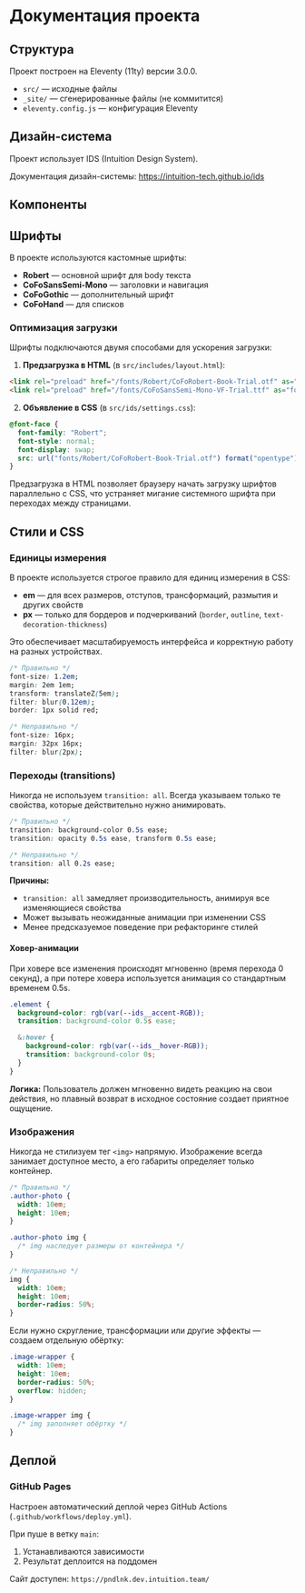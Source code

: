 # Документация проекта

## Структура

Проект построен на Eleventy (11ty) версии 3.0.0.

- `src/` — исходные файлы
- `_site/` — сгенерированные файлы (не коммитится)
- `eleventy.config.js` — конфигурация Eleventy

## Дизайн-система

Проект использует IDS (Intuition Design System).

Документация дизайн-системы: https://intuition-tech.github.io/ids

## Компоненты

## Шрифты

В проекте используются кастомные шрифты:

- **Robert** — основной шрифт для body текста
- **CoFoSansSemi-Mono** — заголовки и навигация
- **CoFoGothic** — дополнительный шрифт
- **CoFoHand** — для списков

### Оптимизация загрузки

Шрифты подключаются двумя способами для ускорения загрузки:

1. **Предзагрузка в HTML** (в `src/includes/layout.html`):

```html
<link rel="preload" href="/fonts/Robert/CoFoRobert-Book-Trial.otf" as="font" type="font/otf" crossorigin />
<link rel="preload" href="/fonts/CoFoSansSemi-Mono-VF-Trial.ttf" as="font" type="font/ttf" crossorigin />
```

2. **Объявление в CSS** (в `src/ids/settings.css`):

```css
@font-face {
  font-family: "Robert";
  font-style: normal;
  font-display: swap;
  src: url("fonts/Robert/CoFoRobert-Book-Trial.otf") format("opentype");
}
```

Предзагрузка в HTML позволяет браузеру начать загрузку шрифтов параллельно с CSS, что устраняет мигание системного шрифта при переходах между страницами.

## Стили и CSS

### Единицы измерения

В проекте используется строгое правило для единиц измерения в CSS:

- **em** — для всех размеров, отступов, трансформаций, размытия и других свойств
- **px** — только для бордеров и подчеркиваний (`border`, `outline`, `text-decoration-thickness`)

Это обеспечивает масштабируемость интерфейса и корректную работу на разных устройствах.

```css
/* Правильно */
font-size: 1.2em;
margin: 2em 1em;
transform: translateZ(5em);
filter: blur(0.12em);
border: 1px solid red;

/* Неправильно */
font-size: 16px;
margin: 32px 16px;
filter: blur(2px);
```

### Переходы (transitions)

Никогда не используем `transition: all`. Всегда указываем только те свойства, которые действительно нужно анимировать.

```css
/* Правильно */
transition: background-color 0.5s ease;
transition: opacity 0.5s ease, transform 0.5s ease;

/* Неправильно */
transition: all 0.2s ease;
```

**Причины:**

- `transition: all` замедляет производительность, анимируя все изменяющиеся свойства
- Может вызывать неожиданные анимации при изменении CSS
- Менее предсказуемое поведение при рефакторинге стилей

#### Ховер-анимации

При ховере все изменения происходят мгновенно (время перехода 0 секунд), а при потере ховера используется анимация со стандартным временем 0.5s.

```css
.element {
  background-color: rgb(var(--ids__accent-RGB));
  transition: background-color 0.5s ease;

  &:hover {
    background-color: rgb(var(--ids__hover-RGB));
    transition: background-color 0s;
  }
}
```

**Логика:** Пользователь должен мгновенно видеть реакцию на свои действия, но плавный возврат в исходное состояние создает приятное ощущение.

### Изображения

Никогда не стилизуем тег `<img>` напрямую. Изображение всегда занимает доступное место, а его габариты определяет только контейнер.

```css
/* Правильно */
.author-photo {
  width: 10em;
  height: 10em;
}

.author-photo img {
  /* img наследует размеры от контейнера */
}

/* Неправильно */
img {
  width: 10em;
  height: 10em;
  border-radius: 50%;
}
```

Если нужно скругление, трансформации или другие эффекты — создаем отдельную обёртку:

```css
.image-wrapper {
  width: 10em;
  height: 10em;
  border-radius: 50%;
  overflow: hidden;
}

.image-wrapper img {
  /* img заполняет обёртку */
}
```

## Деплой

### GitHub Pages

Настроен автоматический деплой через GitHub Actions (`.github/workflows/deploy.yml`).

При пуше в ветку `main`:

1. Устанавливаются зависимости
2. Результат деплоится на поддомен

Сайт доступен: `https://pndlnk.dev.intuition.team/`
